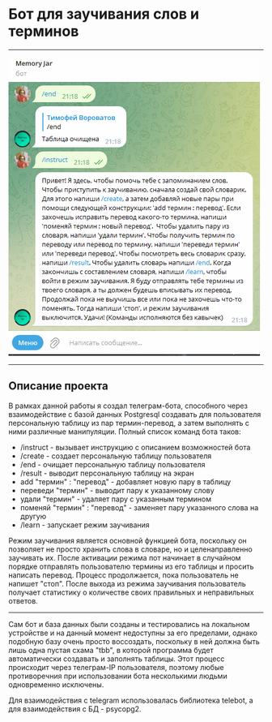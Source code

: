 # Бот для заучивания слов и терминов

---

![preview](bot_gif.gif)

---

## Описание проекта
В рамках данной работы я создал телеграм-бота, способного через взаимодействие с базой данных Postgresql создавать для пользователя персональную таблицу из пар термин-перевод, а затем выполнять с ними различные манипуляции. Полный список команд бота таков:

- /instruct - вызывает инструкцию с описанием возможностей бота
- /create - создает персональную таблицу пользователя
- /end - очищает персональную таблицу пользователя
- /result - выводит персональную таблицу на экран
- add "термин" : "перевод" - добавляет новую пару в таблицу
- переведи "термин" - выводит пару к указанному слову
- удали "термин" - удаляет пару с указанным термином
- поменяй "термин" : "перевод" - заменяет пару указанного слова на другую
- /learn - запускает режим заучивания

Режим заучивания является основной функцией бота, поскольку он позволяет не просто хранить слова в словаре, но и целенаправленно заучивать их. После активации режима пот начинает в случайном порядке отправлять пользователю термины из его таблицы и просить написать перевод. Процесс продолжается, пока пользователь не напишет "стоп". После выхода из режима заучивания пользователь получает статистику о количестве своих правильных и неправильных ответов. 

---

Сам бот и база данных были созданы и тестировались на локальном устройстве и на данный момент недоступны за его пределами, однако подобную базу очень просто воссоздать, поскольку в ней должна быть лишь одна пустая схама "tbb", в которой программа будет автоматически создавать и заполнять таблицы. Этот процесс происходит через телеграм-IP пользователя, поэтому любые противоречния при использовании бота несколькими людьми одновременно исключены. 

Для взаимодействия с telegram использовалась библиотека telebot, а для взаимодействия с БД - psycopg2.
